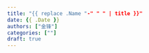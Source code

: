 ```yaml
---
title: "{{ replace .Name "-" " " | title }}"
date: {{ .Date }}
authors: ["金锋"]
categories: [""]
draft: true
---
```


